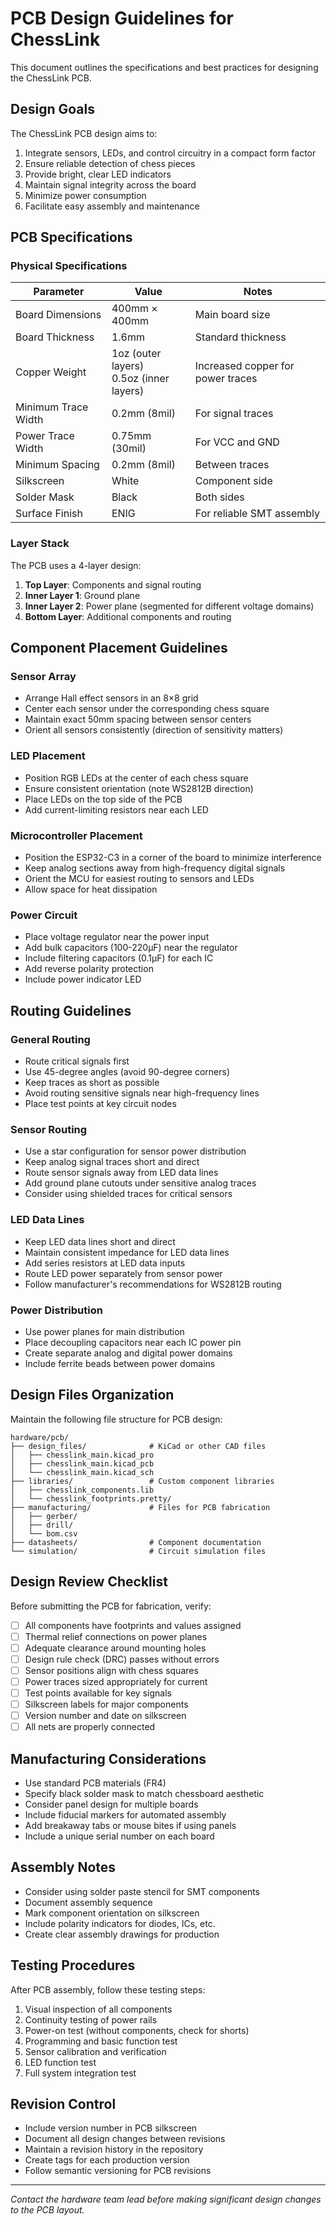 # PCB Design Guidelines for ChessLink

This document outlines the specifications and best practices for designing the ChessLink PCB.

## Design Goals

The ChessLink PCB design aims to:
1. Integrate sensors, LEDs, and control circuitry in a compact form factor
2. Ensure reliable detection of chess pieces
3. Provide bright, clear LED indicators
4. Maintain signal integrity across the board
5. Minimize power consumption
6. Facilitate easy assembly and maintenance

## PCB Specifications

### Physical Specifications

| Parameter | Value | Notes |
|-----------|-------|-------|
| Board Dimensions | 400mm × 400mm | Main board size |
| Board Thickness | 1.6mm | Standard thickness |
| Copper Weight | 1oz (outer layers)<br>0.5oz (inner layers) | Increased copper for power traces |
| Minimum Trace Width | 0.2mm (8mil) | For signal traces |
| Power Trace Width | 0.75mm (30mil) | For VCC and GND |
| Minimum Spacing | 0.2mm (8mil) | Between traces |
| Silkscreen | White | Component side |
| Solder Mask | Black | Both sides |
| Surface Finish | ENIG | For reliable SMT assembly |

### Layer Stack

The PCB uses a 4-layer design:
1. **Top Layer**: Components and signal routing
2. **Inner Layer 1**: Ground plane
3. **Inner Layer 2**: Power plane (segmented for different voltage domains)
4. **Bottom Layer**: Additional components and routing

## Component Placement Guidelines

### Sensor Array

- Arrange Hall effect sensors in an 8×8 grid
- Center each sensor under the corresponding chess square
- Maintain exact 50mm spacing between sensor centers
- Orient all sensors consistently (direction of sensitivity matters)

### LED Placement

- Position RGB LEDs at the center of each chess square
- Ensure consistent orientation (note WS2812B direction)
- Place LEDs on the top side of the PCB
- Add current-limiting resistors near each LED

### Microcontroller Placement

- Position the ESP32-C3 in a corner of the board to minimize interference
- Keep analog sections away from high-frequency digital signals
- Orient the MCU for easiest routing to sensors and LEDs
- Allow space for heat dissipation

### Power Circuit

- Place voltage regulator near the power input
- Add bulk capacitors (100-220μF) near the regulator
- Include filtering capacitors (0.1μF) for each IC
- Add reverse polarity protection
- Include power indicator LED

## Routing Guidelines

### General Routing

- Route critical signals first
- Use 45-degree angles (avoid 90-degree corners)
- Keep traces as short as possible
- Avoid routing sensitive signals near high-frequency lines
- Place test points at key circuit nodes

### Sensor Routing

- Use a star configuration for sensor power distribution
- Keep analog signal traces short and direct
- Route sensor signals away from LED data lines
- Add ground plane cutouts under sensitive analog traces
- Consider using shielded traces for critical sensors

### LED Data Lines

- Keep LED data lines short and direct
- Maintain consistent impedance for LED data lines
- Add series resistors at LED data inputs
- Route LED power separately from sensor power
- Follow manufacturer's recommendations for WS2812B routing

### Power Distribution

- Use power planes for main distribution
- Place decoupling capacitors near each IC power pin
- Create separate analog and digital power domains
- Include ferrite beads between power domains

## Design Files Organization

Maintain the following file structure for PCB design:
```
hardware/pcb/
├── design_files/              # KiCad or other CAD files
│   ├── chesslink_main.kicad_pro
│   ├── chesslink_main.kicad_pcb
│   └── chesslink_main.kicad_sch
├── libraries/                 # Custom component libraries
│   ├── chesslink_components.lib
│   └── chesslink_footprints.pretty/
├── manufacturing/             # Files for PCB fabrication
│   ├── gerber/
│   ├── drill/
│   └── bom.csv
├── datasheets/                # Component documentation
└── simulation/                # Circuit simulation files
```

## Design Review Checklist

Before submitting the PCB for fabrication, verify:

- [ ] All components have footprints and values assigned
- [ ] Thermal relief connections on power planes
- [ ] Adequate clearance around mounting holes
- [ ] Design rule check (DRC) passes without errors
- [ ] Sensor positions align with chess squares
- [ ] Power traces sized appropriately for current
- [ ] Test points available for key signals
- [ ] Silkscreen labels for major components
- [ ] Version number and date on silkscreen
- [ ] All nets are properly connected

## Manufacturing Considerations

- Use standard PCB materials (FR4)
- Specify black solder mask to match chessboard aesthetic
- Consider panel design for multiple boards
- Include fiducial markers for automated assembly
- Add breakaway tabs or mouse bites if using panels
- Include a unique serial number on each board

## Assembly Notes

- Consider using solder paste stencil for SMT components
- Document assembly sequence
- Mark component orientation on silkscreen
- Include polarity indicators for diodes, ICs, etc.
- Create clear assembly drawings for production

## Testing Procedures

After PCB assembly, follow these testing steps:

1. Visual inspection of all components
2. Continuity testing of power rails
3. Power-on test (without components, check for shorts)
4. Programming and basic function test
5. Sensor calibration and verification
6. LED function test
7. Full system integration test

## Revision Control

- Include version number in PCB silkscreen
- Document all design changes between revisions
- Maintain a revision history in the repository
- Create tags for each production version
- Follow semantic versioning for PCB revisions

---

*Contact the hardware team lead before making significant design changes to the PCB layout.* 